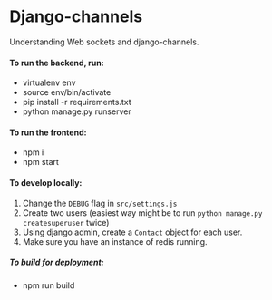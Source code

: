 # Django-channels
Understanding Web sockets and django-channels.

#### To run the backend, run:

- virtualenv env
- source env/bin/activate
- pip install -r requirements.txt
- python manage.py runserver
#### To run the frontend:

- npm i
- npm start
#### To develop locally:

1. Change the `DEBUG` flag in `src/settings.js`
2. Create two users (easiest way might be to run `python manage.py createsuperuser` twice)
3. Using django admin, create a `Contact` object for each user.
4. Make sure you have an instance of redis running. 

##### To build for deployment:

- npm run build
